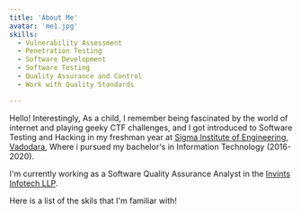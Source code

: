 ```yaml
---
title: 'About Me'
avatar: 'me1.jpg'
skills:
  - Vulnerability Assessment
  - Penetration Testing
  - Software Development
  - Software Testing
  - Quality Assurance and Control
  - Work with Quality Standards

---
```

Hello! Interestingly, As a child, I remember being fascinated by the world of internet and playing geeky CTF challenges, and I got introduced to Software Testing and Hacking in my freshman year at [Sigma Institute of Engineering,  Vadodara](https://sigma.ac.in/), Where i pursued my bachelor's in Information Technology (2016-2020).

I'm currently working as a Software Quality Assurance Analyst in the [Invints Infotech LLP](https://invints.com/).

Here is a list of the skils that I'm familiar with!